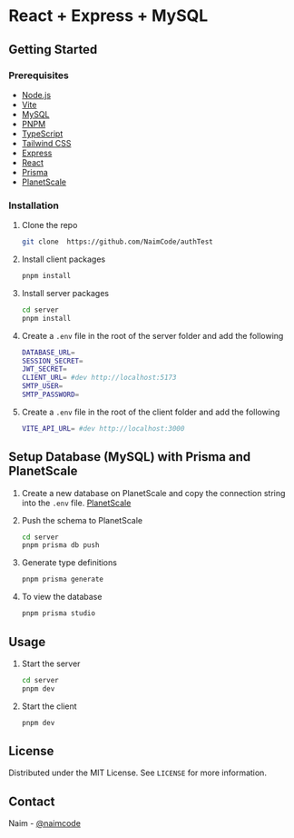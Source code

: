 # React + Express + MySQL

## Getting Started

### Prerequisites

- [Node.js](https://nodejs.org/en/)
- [Vite](https://vitejs.dev/)
- [MySQL](https://www.mysql.com/)
- [PNPM](https://pnpm.js.org/)
- [TypeScript](https://www.typescriptlang.org/)
- [Tailwind CSS](https://tailwindcss.com/)
- [Express](https://expressjs.com/)
- [React](https://reactjs.org/)
- [Prisma](https://www.prisma.io/)
- [PlanetScale](https://planetscale.com/)

### Installation

1. Clone the repo

   ```sh
   git clone  https://github.com/NaimCode/authTest
   ```

2. Install client packages

   ```sh
   pnpm install
   ```

3. Install server packages

   ```sh
   cd server
   pnpm install
   ```

4. Create a `.env` file in the root of the server folder and add the following

   ```sh
   DATABASE_URL=
   SESSION_SECRET=
   JWT_SECRET=
   CLIENT_URL= #dev http://localhost:5173
   SMTP_USER=
   SMTP_PASSWORD=
   ```

5. Create a `.env` file in the root of the client folder and add the following

   ```sh
   VITE_API_URL= #dev http://localhost:3000
   ```

## Setup Database (MySQL) with Prisma and PlanetScale

1. Create a new database on PlanetScale and copy the connection string into the `.env` file. [PlanetScale](https://planetscale.com/)

2. Push the schema to PlanetScale

   ```sh
   cd server
   pnpm prisma db push
   ```

3. Generate type definitions

   ```sh
   pnpm prisma generate
   ```

4. To view the database

   ```sh
   pnpm prisma studio
   ```

## Usage

1. Start the server

   ```sh
   cd server
   pnpm dev
   ```

2. Start the client

   ```sh
   pnpm dev
   ```

## License

Distributed under the MIT License. See `LICENSE` for more information.

## Contact

Naim - [@naimcode](https://github.com/NaimCode)

